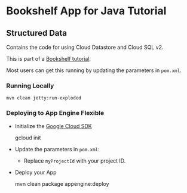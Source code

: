 # Bookshelf App for Java Tutorial
## Structured Data

Contains the code for using Cloud Datastore and Cloud SQL v2.

This is part of a [Bookshelf tutorial](https://cloud.google.com/java/getting-started/tutorial-app).

Most users can get this running by updating the parameters in `pom.xml`.

### Running Locally

    mvn clean jetty:run-exploded

### Deploying to App Engine Flexible

* Initialize the [Google Cloud SDK]()

    gcloud init

* Update the parameters in `pom.xml`:
  * Replace `myProjectId` with your project ID.

* Deploy your App

    mvn clean package appengine:deploy

